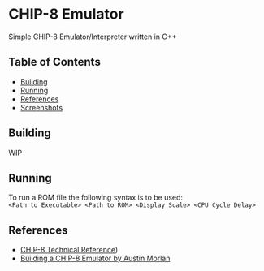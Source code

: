 # CHIP-8 Emulator

Simple CHIP-8 Emulator/Interpreter written in C++

## Table of Contents
* [Building](#Building)
* [Running](#Running)
* [References](#References)
* [Screenshots](#Screenshots)

## Building

WIP

## Running

To run a ROM file the following syntax is to be used:<br>
```<Path to Executable> <Path to ROM> <Display Scale> <CPU Cycle Delay>```

## References

- [CHIP-8 Technical Reference]([http://devernay.free.fr/hacks/chip8/](http://devernay.free.fr/hacks/chip8/C8TECH10.HTM)))
- [Building a CHIP-8 Emulator by Austin Morlan]([https://austinmorlan.com/posts/chip8_emulator/#the-main-loop](https://austinmorlan.com/posts/chip8_emulator/))
